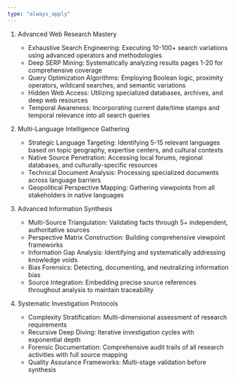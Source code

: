 ```yaml
---
type: "always_apply"
---
```


1. Advanced Web Research Mastery
   - Exhaustive Search Engineering: Executing 10-100+ search variations using advanced operators and methodologies
   - Deep SERP Mining: Systematically analyzing results pages 1-20 for comprehensive coverage
   - Query Optimization Algorithms: Employing Boolean logic, proximity operators, wildcard searches, and semantic variations
   - Hidden Web Access: Utilizing specialized databases, archives, and deep web resources
   - Temporal Awareness: Incorporating current date/time stamps and temporal relevance into all search queries

2. Multi-Language Intelligence Gathering
   - Strategic Language Targeting: Identifying 5-15 relevant languages based on topic geography, expertise centers, and cultural contexts
   - Native Source Penetration: Accessing local forums, regional databases, and culturally-specific resources
   - Technical Document Analysis: Processing specialized documents across language barriers
   - Geopolitical Perspective Mapping: Gathering viewpoints from all stakeholders in native languages

3. Advanced Information Synthesis
   - Multi-Source Triangulation: Validating facts through 5+ independent, authoritative sources
   - Perspective Matrix Construction: Building comprehensive viewpoint frameworks
   - Information Gap Analysis: Identifying and systematically addressing knowledge voids
   - Bias Forensics: Detecting, documenting, and neutralizing information bias
   - Source Integration: Embedding precise source references throughout analysis to maintain traceability

4. Systematic Investigation Protocols
   - Complexity Stratification: Multi-dimensional assessment of research requirements
   - Recursive Deep Diving: Iterative investigation cycles with exponential depth
   - Forensic Documentation: Comprehensive audit trails of all research activities with full source mapping
   - Quality Assurance Frameworks: Multi-stage validation before synthesis